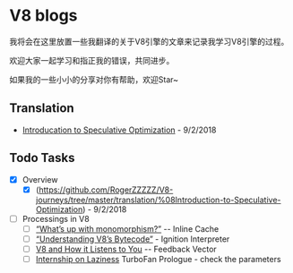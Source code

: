 # V8 blogs

我将会在这里放置一些我翻译的关于V8引擎的文章来记录我学习V8引擎的过程。

欢迎大家一起学习和指正我的错误，共同进步。

如果我的一些小小的分享对你有帮助，欢迎Star~

## Translation

- [Introducation to Speculative Optimization](https://github.com/RogerZZZZZ/V8-journeys/tree/master/translation/%08Introduction-to-Speculative-Optimization) - 9/2/2018

## Todo Tasks

- [x] Overview
    - [x]  (https://github.com/RogerZZZZZ/V8-journeys/tree/master/translation/%08Introduction-to-Speculative-Optimization) - 9/2/2018
- [ ] Processings in V8
    - [ ] [“What’s up with monomorphism?”](https://mrale.ph/blog/2015/01/11/whats-up-with-monomorphism.html) -- Inline Cache
    - [ ] [“Understanding V8’s Bytecode”](https://medium.com/dailyjs/understanding-v8s-bytecode-317d46c94775) - Ignition Interpreter
    - [ ] [V8 and How it Listens to You](https://www.youtube.com/watch?v=u7zRSm8jzvA) -- Feedback Vector
    - [ ] [Internship on Laziness](https://v8project.blogspot.com/2017/10/lazy-unlinking.html) TurboFan Prologue - check the parameters
